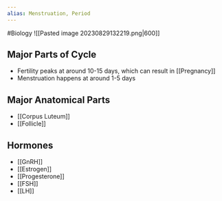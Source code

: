 ```yaml
---
alias: Menstruation, Period
---
```

#Biology 
![[Pasted image 20230829132219.png|600]]
## Major Parts of Cycle
* Fertility peaks at around 10-15 days, which can result in [[Pregnancy]]
* Menstruation happens at around 1-5 days
## Major Anatomical Parts
* [[Corpus Luteum]] 
* [[Follicle]]
## Hormones
* [[GnRH]]
* [[Estrogen]]
* [[Progesterone]] 
* [[FSH]]
* [[LH]]